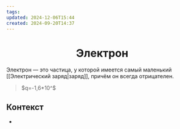 ```yaml
---
tags: 
updated: 2024-12-06T15:44
created: 2024-09-20T14:37
---
```

<center> <h1> <b> Электрон </b> </h1> </center>

 Электрон — это частица, у которой имеется самый маленький [[Электрический заряд|заряд]], причём он всегда отрицателен.

> $q=-1,6*10^$

## Контекст
- 

